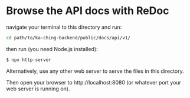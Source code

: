 # Browse the API docs with ReDoc

navigate your terminal to this directory and run:

```bash
cd path/to/ka-ching-backend/public/docs/api/v1/
```

then run (you need Node.js installed):

```bash
$ npx http-server
```

Alternatively, use any other web server to serve the files in this directory.

Then open your browser to http://localhost:8080 (or whatever port your web server is running on).
